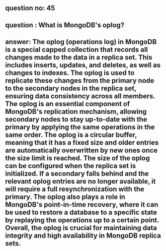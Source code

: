
      
## question no: 45

## question : What is MongoDB's oplog?

## answer: The oplog (operations log) in MongoDB is a special capped collection that records all changes made to the data in a replica set. This includes inserts, updates, and deletes, as well as changes to indexes. The oplog is used to replicate these changes from the primary node to the secondary nodes in the replica set, ensuring data consistency across all members. The oplog is an essential component of MongoDB's replication mechanism, allowing secondary nodes to stay up-to-date with the primary by applying the same operations in the same order. The oplog is a circular buffer, meaning that it has a fixed size and older entries are automatically overwritten by new ones once the size limit is reached. The size of the oplog can be configured when the replica set is initialized. If a secondary falls behind and the relevant oplog entries are no longer available, it will require a full resynchronization with the primary. The oplog also plays a role in MongoDB's point-in-time recovery, where it can be used to restore a database to a specific state by replaying the operations up to a certain point. Overall, the oplog is crucial for maintaining data integrity and high availability in MongoDB replica sets.
      
